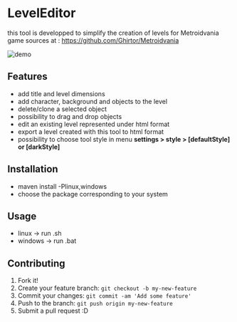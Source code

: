# LevelEditor

this tool is developped to simplify the creation of levels for Metroidvania game sources at : <https://github.com/Ghirtor/Metroidvania>

![demo](https://user-images.githubusercontent.com/36055053/37550685-d3b9aa6e-2991-11e8-95fe-bfb8181cafae.PNG)

## Features

* add title and level dimensions
* add character, background and objects to the level
* delete/clone a selected object
* possibility to drag and drop objects
* edit an existing level represented under html format
* export a level created with this tool to html format
* possibility to choose tool style in menu **settings > style > [defaultStyle] or [darkStyle]**

## Installation

* maven install -Plinux,windows
* choose the package corresponding to your system

## Usage

* linux -> run .sh
* windows -> run .bat

## Contributing

1. Fork it!
2. Create your feature branch: `git checkout -b my-new-feature`
3. Commit your changes: `git commit -am 'Add some feature'`
4. Push to the branch: `git push origin my-new-feature`
5. Submit a pull request :D